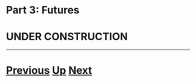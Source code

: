 
# Part 3: Futures

# UNDER CONSTRUCTION

***

# [Previous](mapreduce_part3.md) [Up](part3.md) [Next](performance.md)  
